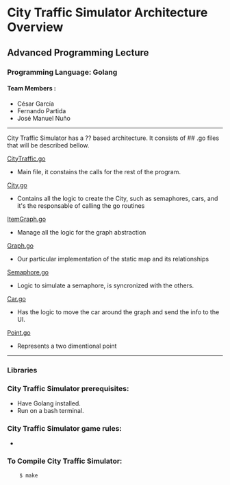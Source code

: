 # City Traffic Simulator Architecture Overview
## Advanced Programming Lecture

### Programming Language: Golang
#### Team Members :
* César García
* Fernando Partida
* José Manuel Nuño

************************

City Traffic Simulator has a ?? based architecture. It consists of ## .go files that will be described bellow.

[CityTraffic.go](CityTraffic.go)
- Main file, it constains the calls for the rest of the program.

[City.go](City.go)
- Contains all the logic to create the City, such as semaphores, cars, and it's the responsable of calling the go routines

[ItemGraph.go](ItemGraph.go)
- Manage all the logic for the graph abstraction

[Graph.go](Graph.go)
- Our particular implementation of the static map and its relationships

[Semaphore.go](Semaphore.go)
- Logic to simulate a semaphore, is syncronized with the others.

[Car.go](Car.go)
- Has the logic to move the car around the graph and send the info to the UI.

[Point.go](Point.go)
- Represents a two dimentional point


**************************

### Libraries


### City Traffic Simulator prerequisites:
- Have Golang installed.
- Run on a bash terminal.

### City Traffic Simulator game rules:
- 

### To Compile City Traffic Simulator:
```
    $ make
```
